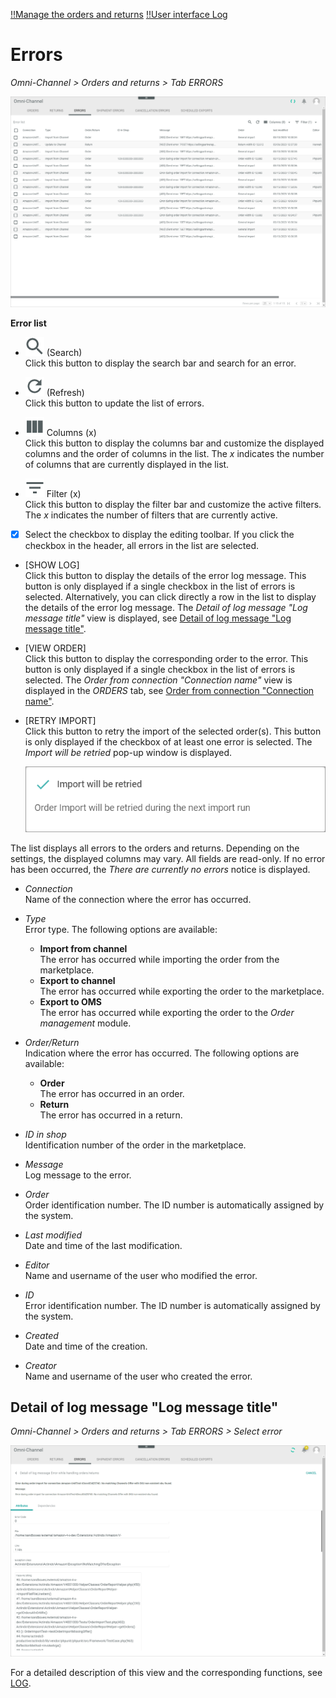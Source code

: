 [!!Manage the orders and returns](../Operation/04_ManageOrdersReturns.md)
[!!User interface Log](./06a_Log.md)

# Errors

*Omni-Channel > Orders and returns > Tab ERRORS*

![Orders](../../Assets/Screenshots/Channels/OrdersReturns/Errors/Errors.png "[Orders]")

**Error list**	

- ![Search](../../Assets/Icons/Search.png "[Search]") (Search)   
    Click this button to display the search bar and search for an error.

- ![Refresh](../../Assets/Icons/Refresh01.png "[Refresh]") (Refresh)   
    Click this button to update the list of errors.

- ![Columns](../../Assets/Icons/Columns.png "[Columns]") Columns (x)   
    Click this button to display the columns bar and customize the displayed columns and the order of columns in the list. The *x* indicates the number of columns that are currently displayed in the list.

- ![Filter](../../Assets/Icons/Filter.png "[Filter]") Filter (x)   
    Click this button to display the filter bar and customize the active filters. The *x* indicates the number of filters that are currently active.

- [x]     
    Select the checkbox to display the editing toolbar. If you click the checkbox in the header, all errors in the list are selected.

- [SHOW LOG]  
    Click this button to display the details of the error log message. This button is only displayed if a single checkbox in the list of errors is selected. Alternatively, you can click directly a row in the list to display the details of the error log message. The *Detail of log message "Log message title"* view is displayed, see [Detail of log message "Log message title"](#detail-of-log-message-log-message-title).

- [VIEW ORDER]  
    Click this button to display the corresponding order to the error. This button is only displayed if a single checkbox in the list of errors is selected. The *Order from connection "Connection name"* view is displayed in the *ORDERS* tab, see [Order from connection "Connection name"](./05a_Orders.md#order-from-connection-connection-name).

- [RETRY IMPORT]  
    Click this button to retry the import of the selected order(s). This button is only displayed if the checkbox of at least one error is selected. The *Import will be retried* pop-up window is displayed.

    ![Import will be retried](../../Assets/Screenshots/Channels/OrdersReturns/Orders/ImportRetried.png "[Import will be retried]")

The list displays all errors to the orders and returns. Depending on the settings, the displayed columns may vary. All fields are read-only. If no error has been occurred, the *There are currently no errors* notice is displayed.

- *Connection*  
    Name of the connection where the error has occurred.

- *Type*  
    Error type. The following options are available:   
    - **Import from channel**  
        The error has occurred while importing the order from the marketplace.   
    - **Export to channel**  
        The error has occurred while exporting the order to the marketplace.  
    - **Export to OMS**  
        The error has occurred while exporting the order to the *Order management* module.

[comment]: <> (Export to channel oder Update to channel?)

- *Order/Return*  
    Indication where the error has occurred. The following options are available:
    - **Order**   
        The error has occurred in an order.
    - **Return**  
        The error has occurred in a return.

- *ID in shop*  
    Identification number of the order in the marketplace. 

- *Message*  
    Log message to the error.  

- *Order*  
    Order identification number. The ID number is automatically assigned by the system.

- *Last modified*  
    Date and time of the last modification.

- *Editor*  
    Name and username of the user who modified the error.  

- *ID*  
    Error identification number. The ID number is automatically assigned by the system.

- *Created*  
    Date and time of the creation.

- *Creator*  
    Name and username of the user who created the error.


## Detail of log message "Log message title"

*Omni-Channel > Orders and returns > Tab ERRORS > Select error*

![Detail of log message](../../Assets/Screenshots/Channels/OrdersReturns/Errors/DetailLogMessageAttributes.png "[Detail of log message]")

For a detailed description of this view and the corresponding functions, see [LOG](./06a_Log.md#detail-of-log-message-log-message-title).